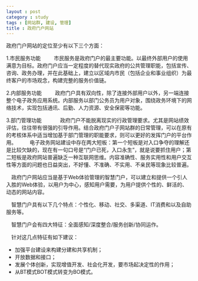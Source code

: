 ```yaml
---
layout : post
category : study
tags : [网站群, 建设, 管理]
title : 政府门户网站
---
```


政府门户网站的定位至少有以下三个方面：

1.市民服务功能
　
　市民服务是政府门户的最主要功能。以最终外部用户的使用满意为目标。政府门户应当一定程度的替代现实政府的公共管理职能，包括宣传、咨询、政务办理，并在此基础上，建立以区域内市民（包括企业和事业组织）为最终客户的市场观念，构建完整的服务价值链。

2.内部服务功能
　
　政府门户具有双向性，除了连接外部用户以外，另一端连接整个电子政务应用系统。内部服务以部门公务员为用户对象，围绕政务环境下的网络技术，实现包括通讯、后勤、人力资源、安全保密等功能。

3.部门管理功能
　　　
  政府门户不能脱离现实的行政管理要求。尤其是网站绩效评估，往往带有很强的引导作用。结合政府门户子网站群的日常管理，可以在原有的考核体系中适当增加基于部门管理的职能要求，则可以更好的发挥门户的平台作用。
　
　电子政务网站建设中存在两大短板：第一个短板是对入口争夺的理解还是比较欠缺的，现在有一句口号是“门户已死，入口永生”，就是说要抓住用户；第二短板是政府网站普遍缺乏一种互联网思维。内容准确性、服务实用性和用户交互性等方面的问题也日益突出，不好懂、不准确、不实用、不亲民等现象比较普遍。

　政府门户网站应当是基于Web体验管理的智慧门户，可以建立和提供一个引人入胜的Web体验，以用户为中心，感知用户需要，为用户提供个性的、鲜活的、动态的网站内容。

　智慧门户具有以下几个特点：个性化、移动、社交、多渠道、IT消费和以及自助服务等。

　智慧门户会有四大特征：全面感知/深度整合/服务创新/协同运作。

　针对这几点特征有如下建议：

- 加强平台建设来构建分建和共享机制；
- 开放数据和接口；
- 发展个体创新，实现增值开发、社会化开发，要市场起决定性的作用；
- 从BT模式BOT模式转变为BO模式。
